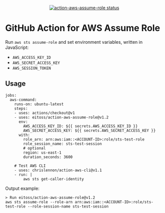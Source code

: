 
<p align="center">
  <a href="https://github.com/eitoss/action-aws-assume-role/actions"><img alt="action-aws-assume-role status" src="https://github.com/eitoss/action-aws-assume-role/workflows/assume-role/badge.svg"></a>
</p>

# GitHub Action for AWS Assume Role

Run `aws sts assume-role` and set environment variables, written in JavaScript:

- `AWS_ACCESS_KEY_ID`
- `AWS_SECRET_ACCESS_KEY`
- `AWS_SESSION_TOKEN`

## Usage

```
jobs:
  aws-command:
    runs-on: ubuntu-latest
    steps:
    - uses: actions/checkout@v1
    - uses: eitoss/action-aws-assume-role@v1.2
      env:
        AWS_ACCESS_KEY_ID: ${{ secrets.AWS_ACCESS_KEY_ID }}
        AWS_SECRET_ACCESS_KEY: ${{ secrets.AWS_SECRET_ACCESS_KEY }}
      with:
        role_arn: arn:aws:iam::<ACCOUNT-ID>:role/sts-test-role
        role_session_name: sts-test-session
        # optional
        region: us-east-1
        duration_seconds: 3600

    # Test AWS CLI
    - uses: chrislennon/action-aws-cli@v1.1
    - run: |
        aws sts get-caller-identity
```

Output example:

```
> Run eitoss/action-aws-assume-role@v1.2
aws sts assume-role --role-arn arn:aws:iam::<ACCOUNT-ID>:role/sts-test-role --role-session-name sts-test-session
```
